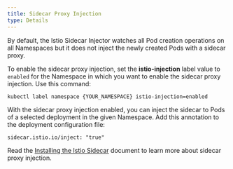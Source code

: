```yaml
---
title: Sidecar Proxy Injection
type: Details
---
```


By default, the Istio Sidecar Injector watches all Pod creation operations on all Namespaces but it does not inject the newly created Pods with a sidecar proxy.

To enable the sidecar proxy injection, set the **istio-injection** label value to `enabled` for the Namespace in which you want to enable the sidecar proxy injection. Use this command:

```
kubectl label namespace {YOUR_NAMESPACE} istio-injection=enabled
```

With the sidecar proxy injection enabled, you can inject the sidecar to Pods of a selected deployment in the given Namespace. Add this annotation to the deployment configuration file:
```
sidecar.istio.io/inject: "true"
```

Read the [Installing the Istio Sidecar](https://istio.io/docs/setup/kubernetes/sidecar-injection.html) document to learn more about sidecar proxy injection.
